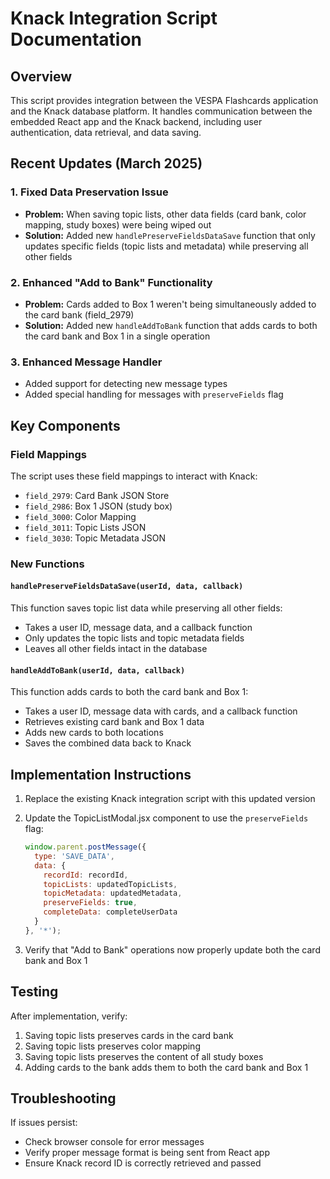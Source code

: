 # Knack Integration Script Documentation

## Overview
This script provides integration between the VESPA Flashcards application and the Knack database platform. It handles communication between the embedded React app and the Knack backend, including user authentication, data retrieval, and data saving.

## Recent Updates (March 2025)

### 1. Fixed Data Preservation Issue
- **Problem:** When saving topic lists, other data fields (card bank, color mapping, study boxes) were being wiped out
- **Solution:** Added new `handlePreserveFieldsDataSave` function that only updates specific fields (topic lists and metadata) while preserving all other fields

### 2. Enhanced "Add to Bank" Functionality 
- **Problem:** Cards added to Box 1 weren't being simultaneously added to the card bank (field_2979)
- **Solution:** Added new `handleAddToBank` function that adds cards to both the card bank and Box 1 in a single operation

### 3. Enhanced Message Handler
- Added support for detecting new message types
- Added special handling for messages with `preserveFields` flag

## Key Components

### Field Mappings
The script uses these field mappings to interact with Knack:
- `field_2979`: Card Bank JSON Store
- `field_2986`: Box 1 JSON (study box)
- `field_3000`: Color Mapping
- `field_3011`: Topic Lists JSON
- `field_3030`: Topic Metadata JSON

### New Functions

#### `handlePreserveFieldsDataSave(userId, data, callback)`
This function saves topic list data while preserving all other fields:
- Takes a user ID, message data, and a callback function
- Only updates the topic lists and topic metadata fields
- Leaves all other fields intact in the database

#### `handleAddToBank(userId, data, callback)`
This function adds cards to both the card bank and Box 1:
- Takes a user ID, message data with cards, and a callback function
- Retrieves existing card bank and Box 1 data
- Adds new cards to both locations
- Saves the combined data back to Knack

## Implementation Instructions

1. Replace the existing Knack integration script with this updated version
2. Update the TopicListModal.jsx component to use the `preserveFields` flag:
   ```javascript
   window.parent.postMessage({
     type: 'SAVE_DATA',
     data: {
       recordId: recordId,
       topicLists: updatedTopicLists,
       topicMetadata: updatedMetadata,
       preserveFields: true,
       completeData: completeUserData
     }
   }, '*');
   ```

3. Verify that "Add to Bank" operations now properly update both the card bank and Box 1

## Testing

After implementation, verify:
1. Saving topic lists preserves cards in the card bank
2. Saving topic lists preserves color mapping
3. Saving topic lists preserves the content of all study boxes
4. Adding cards to the bank adds them to both the card bank and Box 1

## Troubleshooting

If issues persist:
- Check browser console for error messages
- Verify proper message format is being sent from React app
- Ensure Knack record ID is correctly retrieved and passed
